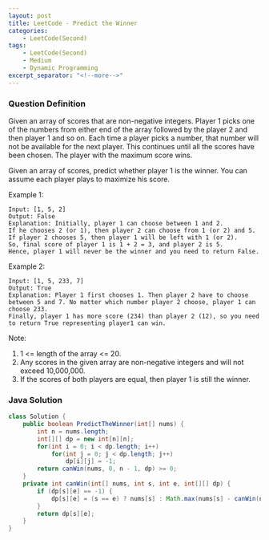 ```yaml
---
layout: post
title: LeetCode - Predict the Winner
categories:
    - LeetCode(Second)
tags:
    - LeetCode(Second)
    - Medium
    - Dynamic Programming
excerpt_separator: "<!--more-->"
---
```


### Question Definition
Given an array of scores that are non-negative integers. Player 1 picks one of the numbers from either end of the array followed by the player 2 and then player 1 and so on. Each time a player picks a number, that number will not be available for the next player. This continues until all the scores have been chosen. The player with the maximum score wins.

Given an array of scores, predict whether player 1 is the winner. You can assume each player plays to maximize his score.

Example 1:
```
Input: [1, 5, 2]
Output: False
Explanation: Initially, player 1 can choose between 1 and 2.
If he chooses 2 (or 1), then player 2 can choose from 1 (or 2) and 5. If player 2 chooses 5, then player 1 will be left with 1 (or 2).
So, final score of player 1 is 1 + 2 = 3, and player 2 is 5.
Hence, player 1 will never be the winner and you need to return False.
```
Example 2:
```
Input: [1, 5, 233, 7]
Output: True
Explanation: Player 1 first chooses 1. Then player 2 have to choose between 5 and 7. No matter which number player 2 choose, player 1 can choose 233.
Finally, player 1 has more score (234) than player 2 (12), so you need to return True representing player1 can win.
```
Note:
1. 1 <= length of the array <= 20.
2. Any scores in the given array are non-negative integers and will not exceed 10,000,000.
3. If the scores of both players are equal, then player 1 is still the winner.
### Java Solution
```java
class Solution {
    public boolean PredictTheWinner(int[] nums) {
        int n = nums.length;
        int[][] dp = new int[n][n];
        for(int i = 0; i < dp.length; i++)
            for(int j = 0; j < dp.length; j++)
                dp[i][j] = -1;
        return canWin(nums, 0, n - 1, dp) >= 0;
    }
    private int canWin(int[] nums, int s, int e, int[][] dp) {
        if (dp[s][e] == -1) {
            dp[s][e] = (s == e) ? nums[s] : Math.max(nums[s] - canWin(nums, s + 1, e, dp), nums[e] - canWin(nums, s, e - 1, dp));
        }
        return dp[s][e];
    }
}
```